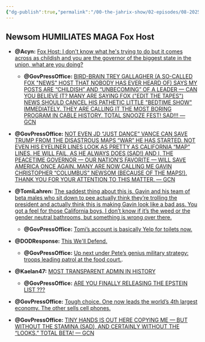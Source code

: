 ```yaml
---
{"dg-publish":true,"permalink":"/00-the-jahrix-show/02-episodes/08-2025/17/","tags":["jahrixshow","maga","trump"],"created":"2025-08-17T07:35:47.829-04:00","updated":"2025-08-18T10:36:24.027-04:00"}
---
```


## Newsom HUMILIATES MAGA Fox Host

- **@Acyn:** [Fox Host: I don't know what he's trying to do but it comes across as childish and you are the governor of the biggest state in the union, what are you doing?](https://x.com/Acyn/status/1956565151815197115)
    - **@GovPressOffice:** [BIRD-BRAIN TREY GALLAGHER (A SO-CALLED FOX "NEWS" HOST THAT NOBODY HAS EVER HEARD OF) SAYS MY POSTS ARE “CHILDISH” AND “UNBECOMING” OF A LEADER — CAN YOU BELIEVE IT? MANY ARE SAYING FOX ("EDIT THE TAPES") NEWS SHOULD CANCEL HIS PATHETIC LITTLE "BEDTIME SHOW" IMMEDIATELY. THEY ARE CALLING IT THE MOST BORING PROGRAM IN CABLE HISTORY. TOTAL SNOOZE FEST! SAD!!! — GCN](https://x.com/GovPressOffice/status/1956774735930609726)

- **@GovPressOffice:** [NOT EVEN JD “JUST DANCE” VANCE CAN SAVE TRUMP FROM THE DISASTROUS MAPS “WAR” HE HAS STARTED. NOT EVEN HIS EYELINER LINES LOOK AS PRETTY AS CALIFORNIA “MAP” LINES. HE WILL FAIL, AS HE ALWAYS DOES (SAD!) AND I, THE PEACETIME GOVERNOR — OUR NATION’S FAVORITE — WILL SAVE AMERICA ONCE AGAIN. MANY ARE NOW CALLING ME GAVIN CHRISTOPHER “COLUMBUS” NEWSOM (BECAUSE OF THE MAPS!). THANK YOU FOR YOUR ATTENTION TO THIS MATTER. — GCN](https://x.com/GovPressOffice/status/1956816352947438048)

- **@TomiLahren:** [The saddest thing about this is, Gavin and his team of beta males who sit down to pee actually think they’re trolling the president and actually think this is making Gavin look like a bad ass. You got a feel for those California boys, I don’t know if it’s the weed or the gender neutral bathrooms, but something is wrong over there.](https://x.com/TomiLahren/status/1956753524554866896)
    - **@GovPressOffice:** [Tomi’s account is basically Yelp for toilets now.](https://x.com/GovPressOffice/status/1956826671904084419)

- **@DODResponse:** [This We'll Defend.](https://x.com/DODResponse/status/1956838388872458744)
    - **@GovPressOffice:** [Up next under Pete’s genius military strategy: troops leading patrol at the food court.](https://x.com/GovPressOffice/status/1956872033675202636).

- **@Kaelan47:** [MOST TRANSPARENT ADMIN IN HISTORY](https://x.com/Kaelan47/status/1956860105154085075)
    - **@GovPressOffice:** [ARE YOU FINALLY RELEASING THE EPSTEIN LIST ???](https://x.com/GovPressOffice/status/1956894661555155320)

- **@GovPressOffice:** [Tough choice. One now leads the world’s 4th largest economy. The other sells cell phones.](https://x.com/GovPressOffice/status/1956917245390753864)

- **@GovPressOffice:** [TINY HANDS IS OUT HERE COPYING ME — BUT WITHOUT THE STAMINA (SAD), AND CERTAINLY WITHOUT THE “LOOKS.” TOTAL BETA! — GCN](https://x.com/GovPressOffice/status/1956571832875921474)